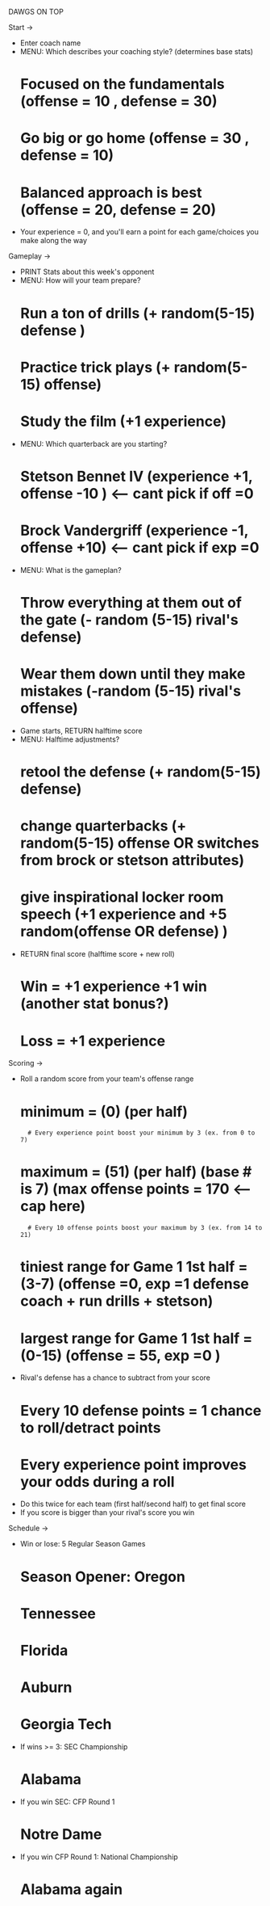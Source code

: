 DAWGS ON TOP

Start ->

- Enter coach name
- MENU: Which describes your coaching style? (determines base stats)
  # Focused on the fundamentals (offense = 10 , defense = 30)
  # Go big or go home (offense = 30 , defense = 10)
  # Balanced approach is best (offense = 20, defense = 20)
- Your experience = 0, and you'll earn a point for each game/choices you make along the way

Gameplay ->

- PRINT Stats about this week's opponent
- MENU: How will your team prepare?
  # Run a ton of drills (+ random(5-15) defense )
  # Practice trick plays (+ random(5-15) offense)
  # Study the film (+1 experience)
- MENU: Which quarterback are you starting?
  # Stetson Bennet IV (experience +1, offense -10 ) <-- cant pick if off =0
  # Brock Vandergriff (experience -1, offense +10) <-- cant pick if exp =0
- MENU: What is the gameplan?
  # Throw everything at them out of the gate (- random (5-15) rival's defense)
  # Wear them down until they make mistakes (-random (5-15) rival's offense)
- Game starts, RETURN halftime score
- MENU: Halftime adjustments?
  # retool the defense (+ random(5-15) defense)
  # change quarterbacks (+ random(5-15) offense OR switches from brock or stetson attributes)
  # give inspirational locker room speech (+1 experience and +5 random(offense OR defense) )
- RETURN final score (halftime score + new roll)
  # Win = +1 experience +1 win (another stat bonus?)
  # Loss = +1 experience

Scoring ->

- Roll a random score from your team's offense range
  # minimum = (0) (per half)
        # Every experience point boost your minimum by 3 (ex. from 0 to 7)
  # maximum = (51) (per half) (base # is 7) (max offense points = 170 <--cap here)
        # Every 10 offense points boost your maximum by 3 (ex. from 14 to 21)
  # tiniest range for Game 1 1st half = (3-7) (offense =0, exp =1 defense coach + run drills + stetson)
  # largest range for Game 1 1st half = (0-15) (offense = 55, exp =0 )
- Rival's defense has a chance to subtract from your score
  # Every 10 defense points = 1 chance to roll/detract points
  # Every experience point improves your odds during a roll
- Do this twice for each team (first half/second half) to get final score
- If you score is bigger than your rival's score you win

Schedule ->

- Win or lose: 5 Regular Season Games
  # Season Opener: Oregon
  # Tennessee
  # Florida
  # Auburn
  # Georgia Tech
- If wins >= 3: SEC Championship
  # Alabama
- If you win SEC: CFP Round 1
  # Notre Dame
- If you win CFP Round 1: National Championship
  # Alabama again
